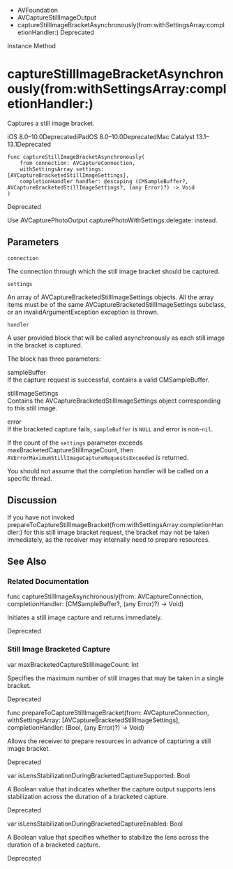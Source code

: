 

- AVFoundation
- AVCaptureStillImageOutput
-  captureStillImageBracketAsynchronously(from:withSettingsArray:completionHandler:) Deprecated

Instance Method

# captureStillImageBracketAsynchronously(from:withSettingsArray:completionHandler:)

Captures a still image bracket.

iOS 8.0–10.0DeprecatediPadOS 8.0–10.0DeprecatedMac Catalyst 13.1–13.1Deprecated

``` source
func captureStillImageBracketAsynchronously(
    from connection: AVCaptureConnection,
    withSettingsArray settings: [AVCaptureBracketedStillImageSettings],
    completionHandler handler: @escaping (CMSampleBuffer?, AVCaptureBracketedStillImageSettings?, (any Error)?) -> Void
)
```

Deprecated

Use AVCapturePhotoOutput capturePhotoWithSettings:delegate: instead.

## Parameters 

`connection`  

The connection through which the still image bracket should be captured.

`settings`  

An array of AVCaptureBracketedStillImageSettings objects. All the array items must be of the same AVCaptureBracketedStillImageSettings subclass, or an invalidArgumentException exception is thrown.

`handler`  

A user provided block that will be called asynchronously as each still image in the bracket is captured.

The block has three parameters:

sampleBuffer  
If the capture request is successful, contains a valid CMSampleBuffer.

stillImageSettings  
Contains the AVCaptureBracketedStillImageSettings object corresponding to this still image.

error  
If the bracketed capture fails, `sampleBuffer` is `NULL` and error is non-`nil`.

If the count of the `settings` parameter exceeds maxBracketedCaptureStillImageCount, then `AVErrorMaximumStillImageCaptureRequestsExceeded` is returned.

You should not assume that the completion handler will be called on a specific thread.

## Discussion

If you have not invoked prepareToCaptureStillImageBracket(from:withSettingsArray:completionHandler:) for this still image bracket request, the bracket may not be taken immediately, as the receiver may internally need to prepare resources.

## See Also

### Related Documentation

func captureStillImageAsynchronously(from: AVCaptureConnection, completionHandler: (CMSampleBuffer?, (any Error)?) -> Void)

Initiates a still image capture and returns immediately.

Deprecated

### Still Image Bracketed Capture

var maxBracketedCaptureStillImageCount: Int

Specifies the maximum number of still images that may be taken in a single bracket.

Deprecated

func prepareToCaptureStillImageBracket(from: AVCaptureConnection, withSettingsArray: [AVCaptureBracketedStillImageSettings], completionHandler: (Bool, (any Error)?) -> Void)

Allows the receiver to prepare resources in advance of capturing a still image bracket.

Deprecated

var isLensStabilizationDuringBracketedCaptureSupported: Bool

A Boolean value that indicates whether the capture output supports lens stabilization across the duration of a bracketed capture.

Deprecated

var isLensStabilizationDuringBracketedCaptureEnabled: Bool

A Boolean value that specifies whether to stabilize the lens across the duration of a bracketed capture.

Deprecated

